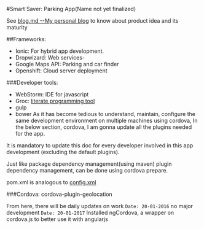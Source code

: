 #Smart Saver: Parking App(Name not yet finalized)

See [blog.md --My personal blog](blog.md) to know about product idea and its maturity

##Frameworks:
- Ionic: For hybrid app development. 
- Dropwizard: Web services-
- Google Maps API: Parking and car finder
- Openshift: Cloud server deployment

###Developer tools:
- WebStorm: IDE for javascript
- Groc: [literate programming tool](https://github.com/nevir/groc)
- gulp
- bower
As it has become tedious to understand, maintain, configure the same development environment on multiple machines
using cordova, In the below section, cordova, I am gonna update all the plugins needed for the app. 

It is mandatory to update this doc for every developer involved in this app development (excluding the default plugins). 

Just like package dependency management(using maven) plugin dependency management, can be done using cordova prepare. 

pom.xml is analogous to [config.xml](config.xml)


###Cordova:
cordova-plugin-geolocation

From here, there will be daily updates on work
`Date: 20-01-2016`
no major development
`Date: 20-01-2017`
Installed ngCordova, a wrapper on cordova.js to better use it with angularjs



